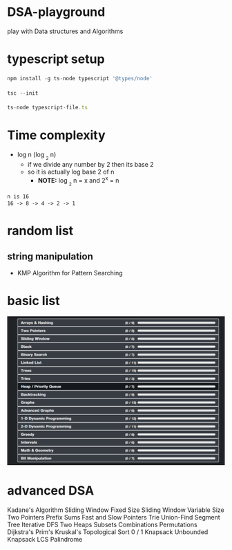 # DSA-playground
play with Data structures and Algorithms

# typescript setup
```ts
npm install -g ts-node typescript '@types/node'

tsc --init

ts-node typescript-file.ts
```

# Time complexity
- log n (log <sub><sub>2</sub></sub> n)
  - if we divide any number by 2 then its base 2
  - so it is actually log base 2 of n
    - <b>NOTE:</b> log <sub><sub>2</sub></sub> n = x and 2<sup>x</sup> = n
```
n is 16
16 -> 8 -> 4 -> 2 -> 1
```

# random list

## string manipulation
- KMP Algorithm for Pattern Searching

# basic list
<img src="ref/dsa-list.png">

# advanced DSA
Kadane's Algorithm
Sliding Window Fixed Size
Sliding Window Variable Size
Two Pointers
Prefix Sums
Fast and Slow Pointers
Trie
Union-Find
Segment Tree
Iterative DFS
Two Heaps
Subsets
Combinations
Permutations
Dijkstra's
Prim's
Kruskal's
Topological Sort
0 / 1 Knapsack
Unbounded Knapsack
LCS
Palindrome